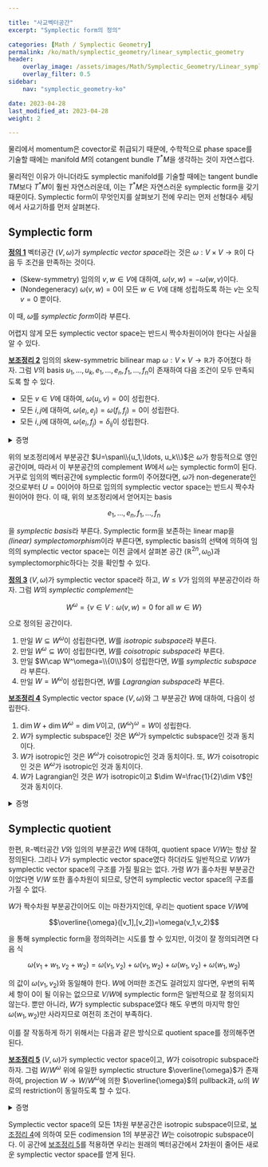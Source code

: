 ```yaml
---

title: "사교벡터공간"
excerpt: "Symplectic form의 정의"

categories: [Math / Symplectic Geometry]
permalink: /ko/math/symplectic_geometry/linear_symplectic_geometry
header:
    overlay_image: /assets/images/Math/Symplectic_Geometry/Linear_symplectic_geometry.png
    overlay_filter: 0.5
sidebar: 
    nav: "symplectic_geometry-ko"

date: 2023-04-28
last_modified_at: 2023-04-28
weight: 2

---
```


물리에서 momentum은 covector로 취급되기 때문에, 수학적으로 phase space를 기술할 때에는 manifold $M$의 cotangent bundle $T^\ast M$을 생각하는 것이 자연스럽다. 

물리적인 이유가 아니더라도 symplectic manifold를 기술할 때에는 tangent bundle $TM$보다 $T^\ast M$이 훨씬 자연스러운데, 이는 $T^\ast M$은 자연스러운 symplectic form을 갖기 때문이다. Symplectic form이 무엇인지를 살펴보기 전에 우리는 먼저 선형대수 세팅에서 사교기하를 먼저 살펴본다.

## Symplectic form

<div class="definition" markdown="1">

<ins id="def1">**정의 1**</ins> 벡터공간 $(V,\omega)$가 *symplectic vector space*라는 것은 $\omega:V\times V\rightarrow \mathbb{R}$이 다음 두 조건을 만족하는 것이다.

- (Skew-symmetry) 임의의 $v,w\in V$에 대하여, $\omega(v,w)=-\omega(w,v)$이다.
- (Nondegeneracy) $\omega(v,w)=0$이 모든 $w\in V$에 대해 성립하도록 하는 $v$는 오직 $v=0$ 뿐이다.

이 때, $\omega$를 *symplectic form*이라 부른다.

</div>

어렵지 않게 모든 symplectic vector space는 반드시 짝수차원이어야 한다는 사실을 알 수 있다.

<div class="proposition" markdown="1">

<ins id="lem2">**보조정리 2**</ins> 임의의 skew-symmetric bilinear map $\omega:V\times V\rightarrow \mathbb{R}$가 주어졌다 하자. 그럼 $V$의 basis $u_1,\ldots, u_k, e_1, \ldots,e_n,f_1,\ldots, f_n$이 존재하여 다음 조건이 모두 만족되도록 할 수 있다.

- 모든 $v\in V$에 대하여, $\omega(u_i,v)=0$이 성립한다.
- 모든 $i,j$에 대하여, $\omega(e_i,e_j)=\omega(f_i,f_j)=0$이 성립한다.
- 모든 $i,j$에 대하여, $\omega(e_i,f_j)=\delta_{ij}$이 성립한다.

</div>
<details class="proof" markdown="1">
<summary>증명</summary>

우선 다음 집합

$$\{u\in V: \omega(u,v)=0\text{ for all $v\in V$}\}$$

이 $V$의 부분공간이 된다는 것을 쉽게 확인할 수 있다. 따라서 이 부분공간의 basis를 택하면 $u_1,\ldots, u_k$를 얻는다. 이제 $V=U\oplus W$라 하자. 그럼 $W$의 basis $e_1,\ldots, e_n,f_1,\ldots, f_n$을 다음과 같이 찾을 수 있다. 

임의의 벡터 $e_1\in W$를 하나 택하자. 그럼 $\omega$는 $W$ 위에서 non-degenerate이므로, $\omega(e_1,f_1)\neq 0$을 만족하는 $f_1\in W$이 존재하며, 필요한만큼 상수배를 하여 $\omega(e_1,f_1)=1$이라 가정할 수 있다. $\omega$가 skew-symmetric이므로 $\omega(e_1,e_1)=\omega(f_1,f_1)=0$임은 자명하다.

이와 같은 과정을 반복하여, 다음 두 조건

- 모든 $i,j$에 대하여, $\omega(e_i,e_j)=\omega(f_i,f_j)=0$이 성립한다.
- 모든 $i,j$에 대하여, $\omega(e_i,f_j)=\delta_{ij}$이 성립한다.

을 만족하는 벡터 $e_1,\ldots, e_k, f_1,\ldots, f_k\in W$가 주어졌다 하고, $\span\\{e_1,\ldots, e_k,f_1,\ldots, f_k\\}\leq W$에 속하지 않는 임의의 벡터 $e_{k+1}$를 하나 택하자. 만일 임의의 $i=1,\ldots, k$에 대하여

$$\omega(e_{k+1}, e_i)=\lambda_i,\qquad\omega(e_{k+1},f_i)=\eta_i$$

라면, $e_{k+1}$ 대신 다음 벡터

$$e_{k+1}-\sum_{i=1}^k(\lambda_i f_i+\eta_i e_i)$$

을 생각하여 $e_{k+1}$가 다음 조건들

$$\omega(e_{k+1},e_i)=\omega(e_{k+1},f_i)=0\qquad\text{for all $i=1,\ldots, k$}$$

을 만족하는 벡터였다고 가정할 수 있다. 한편 $W$에서 $\omega$는 non-degenerate이므로 $\omega(e_{k+1},f_{k+1})\neq 0$을 만족하는 벡터 $f_{k+1}\in W$가 존재한다. 마찬가지로 $f_{k+1}$가 

$$\omega(f_{k+1}, e_i)=\lambda_i',\qquad\omega(f_{k+1},f_i)=\eta_i'$$

을 만족한다면, $f_{k+1}$ 대신 다음 벡터

$$f_{k+1}-\sum_{i=1}^k(\lambda_i' f_i+\eta_i' e_i)$$

을 생각하여 $f_{k+1}$가 다음 조건들

$$\omega(f_{k+1},e_i)=\omega(f_{k+1},f_i)=0\qquad\text{for all $i=1,\ldots, k$}$$

을 만족한다고 할 수 있고, 이후 적절한 상수배를 통해 $\omega(e_{k+1},f_{k+1})=1$이라 가정할 수 있다. 

</details>

위의 보조정리에서 부분공간 $U=\span\\{u_1,\ldots, u_k\\}$은 $\omega$가 항등적으로 영인 공간이며, 따라서 이 부분공간의 complement $W$에서 $\omega$는 symplectic form이 된다. 거꾸로 임의의 벡터공간에 symplectic form이 주어졌다면, $\omega$가 non-degenerate인 것으로부터 $U=0$이어야 하므로 임의의 symplectic vector space는 반드시 짝수차원이어야 한다. 이 때, 위의 보조정리에서 얻어지는 basis

$$e_1,\ldots, e_n, f_1,\ldots, f_n$$

을 *symplectic basis*라 부른다. Symplectic form을 보존하는 linear map을 *(linear) symplectomorphism*이라 부른다면, symplectic basis의 선택에 의하여 임의의 symplectic vector space는 이전 글에서 살펴본 공간 $(\mathbb{R}^{2n},\omega_0)$과 symplectomorphic하다는 것을 확인할 수 있다.

<div class="definition" markdown="1">

<ins id="def3">**정의 3**</ins> $(V,\omega)$가 symplectic vector space라 하고, $W\leq V$가 임의의 부분공간이라 하자. 그럼 $W$의 *symplectic complement*는

$$W^\omega=\{v\in V:\omega(v,w)=0\text{ for all $w\in W$}\}$$

으로 정의된 공간이다. 

1. 만일 $W\subseteq W^\omega$이 성립한다면, $W$를 *isotropic subspace*라 부른다.
2. 만일 $W^\omega\subseteq W$이 성립한다면, $W$를 *coisotropic subspace*라 부른다.
3. 만일 $W\cap W^\omega=\\{0\\}$이 성립한다면, $W$를 *symplectic subspace*라 부른다.
4. 만일 $W=W^\omega$이 성립한다면, $W$를 *Lagrangian subspace*라 부른다.

</div>

<div class="proposition" markdown="1">

<ins id="lem4">**보조정리 4**</ins> Symplectic vector space $(V,\omega)$와 그 부분공간 $W$에 대하여, 다음이 성립한다.

1. $\dim W+\dim W^\omega=\dim V$이고, $(W^\omega)^\omega=W$이 성립한다.
2. $W$가 symplectic subspace인 것은 $W^\omega$가 sympelctic subspace인 것과 동치이다.
3. $W$가 isotropic인 것은 $W^\omega$가 coisotropic인 것과 동치이다. 또, $W$가 coisotropic인 것은 $W^\omega$가 isotropic인 것과 동치이다.
4. $W$가 Lagrangian인 것은 $W$가 isotropic이고 $\dim W=\frac{1}{2}\dim V$인 것과 동치이다.

</div>
<details class="proof" markdown="1">
<summary>증명</summary>

1. $\omega$는 non-degenerate pairing이므로, $v\mapsto \omega(v,-)$는 $V$에서 $V^\ast$로의 isomorphism을 정의한다. ([\[기초 선형대수학\], §쌍대공간, ⁋명제 4](/ko/math/basic_linear_algebra/dual_space#prop4)) 
    
    $W$의 annihilator를 $W^\perp\subseteq V^\ast$라 하자. ([\[기초 선형대수학\], §쌍대공간, ⁋정의 7](/ko/math/basic_linear_algebra/dual_space#def7)) 임의의 $u\in W^\omega$에 대하여
    
    $$\omega(u,w)=0\qquad\text{for all $w\in W$}$$
    
    가 성립하고, 따라서 $\omega(u,-)$는 항상 $W^\perp$에 속한다. 거꾸로 임의의 $\varphi\in V^\ast$가 주어질 때마다 유일한 $u\in V$가 존재하여 $\varphi=\omega(u,-)$이라 할 수 있는데, 만일 $\varphi\in W^\perp$였다면 
    
    $$0=\varphi(w)=\omega(u,w)\qquad\text{for all $w\in W$}$$
    
    이 성립하므로 $u\in W^\omega$이다. 즉, 위의 isomorphism을 통해 우리는 두 공간 $W^\perp$와 $W^\omega$가 isomorphic하다는. 것을 안다. 이제 1번의 첫 등식은

    $$\dim V=\dim W+\dim W^\perp=\dim W+\dim W^\omega$$

    으로부터 자명하고, 등식 $(W^\omega)^\omega=W$는 $W\subseteq(W^\omega)^\omega$가 성립하고, 첫 등식에 의해 $\dim (W^\omega)^\omega=\dim W$여야 하므로 얻어진다.

2. $(W^\omega)^\omega=W$이므로 $W\cap W^\omega=(W^\omega)^\omega\cap W^\omega$가 성립한다.
3. 만일 $W\subseteq W^\omega$라면 $(W^\omega)^\omega\subseteq W^\omega$이므로 $W^\omega$는 coisotropic이다.
4. $W$가 Lagrangian이라면 $W=W^\omega$이므로 $\dim W+\dim W^\omega$로부터 $\dim W=\frac{1}{2}\dim V$이고 $W$는 isotropic subspace이다. 거꾸로 만일 $\dim W=\frac{1}{2}\dim V$라면 $\dim W^\omega$ 또한 $\frac{1}{2}\dim V$이므로, 이러한 차원 조건을 만족하는 isotropic subspace는 Lagrangian이다.

</details>

## Symplectic quotient

한편, $\mathbb{R}$-벡터공간 $V$와 임의의 부분공간 $W$에 대하여, quotient space $V/W$는 항상 잘 정의된다. 그리나 $V$가 symplectic vector space였다 하더라도 일반적으로 $V/W$가 symplectic vector space의 구조를 가질 필요는 없다. 가령 $W$가 홀수차원 부분공간이었다면 $V/W$ 또한 홀수차원이 되므로, 당연히 symplectic vector space의 구조를 가질 수 없다. 

$W$가 짝수차원 부분공간이어도 이는 마찬가지인데, 우리는 quotient space $V/W$에

$$\overline{\omega}([v_1],[v_2])=\omega(v_1,v_2)$$

을 통해 symplectic form을 정의하려는 시도를 할 수 있지만, 이것이 잘 정의되려면 다음 식

$$\omega(v_1+w_1,v_2+w_2)=\omega(v_1,v_2)+\omega(v_1,w_2)+\omega(w_1,v_2)+\omega(w_1,w_2)$$

의 값이 $\omega(v_1,v_2)$와 동일해야 한다. $W$에 어떠한 조건도 걸려있지 않다면, 우변의 뒤쪽 세 항이 $0$이 될 이유는 없으므로 $V/W$에 symplectic form은 일반적으로 잘 정의되지 않는다. 뿐만 아니라, $W$가 symplectic subspace였다 해도 우변의 마지막 항인 $\omega(w_1,w_2)$만 사라지므로 여전히 조건이 부족하다.

이를 잘 작동하게 하기 위해서는 다음과 같은 방식으로 quotient space를 정의해주면 된다.

<div class="proposition" markdown="1">

<ins id="lem5">**보조정리 5**</ins> $(V,\omega)$가 symplectic vector space이고, $W$가 coisotropic subspace라 하자. 그럼 $W/W^\omega$ 위에 유일한 symplectic structure $\overline{\omega}$가 존재하여, projection $W\rightarrow W/W^\omega$에 의한 $\overline{\omega}$의 pullback과, $\omega$의 $W$로의 restriction이 동일하도록 할 수 있다.

</div>
<details class="proof" markdown="1">
<summary>증명</summary>

임의의 $[w_1],[w_2]\in W$에 대해 $\overline{\omega}([w_1],[w_2])=\omega(w_1,w_2)$으로 정의하자. 이 식이 잘 정의된 symplectic form을 주기만 한다면 원하는 성질이 성립한다는 것은 자명하다. 우선 임의의 $u_1,u_2\in W^\omega$에 대하여,

$$\omega(w_1+u_1,w_2+u_2)=\omega(w_1,w_2)+\omega(w_1,u_2)+\omega(u_1,w_2)+\omega(u_1,u_2)$$

가 성립하며, $w_1,w_2,u_1,u_2$는 모두 $W$의 원소이고 $u_1,u_2$는 $W^\omega$의 원소이므로 우변의 뒤쪽 세 항이 모두 0이 된다. 따라서 $\overline{\omega}$는 잘 정의된다. $\overline{\omega}$가 skew-symmetric인 것은 정의에 의해 자명하므로, $\overline{\omega}$가 non-degenerate인 것만 보이면 충분하다. 만일 $[w]\in W$가 모든 $[w']\in W$에 대해 $\overline{\omega}([w],[w'])=0$을 만족한다면,

$$0=\overline{\omega}([w],[w'])=\omega(w,w')\qquad\text{for all $w'\in W$}$$

이므로 정의에 의해 $w\in W^\omega$이고 따라서 $[w]=0$이다. 즉 $\overline{\omega}$는 non-degenerate이다.

</details>

Symplectic vector space의 모든 1차원 부분공간은 isotropic subspace이므로, [보조정리 4](#lem4)에 의하여 모든 codimension 1의 부분공간 $W$는 coisotropic subspace이다. 이 공간에 [보조정리 5](#lem5)를 적용하면 우리는 원래의 벡터공간에서 2차원이 줄어든 새로운 symplectic vector space를 얻게 된다.